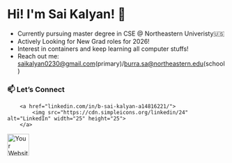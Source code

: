 # Hi! I'm Sai Kalyan! 👋

- Currently pursuing master degree in CSE @ Northeastern Univeristy🇺🇸
- Actively Looking for New Grad roles for 2026!
- Interest in containers and keep learning all computer stuffs!
- Reach out me: saikalyan0230@gmail.com(primary)/burra.sa@northeastern.edu(school)



### 📫 Let’s Connect
        <a href="linkedin.com/in/b-sai-kalyan-a14816221/">
            <img src="https://cdn.simpleicons.org/linkedin/24" alt="LinkedIn" width="25" height="25">
        </a>
<a href="https://saikalyanbportfolio.vercel.app">
        <img src="https://example.com/your-website-logo.png" alt="Your Website" width="50" height="50">
    </a>

